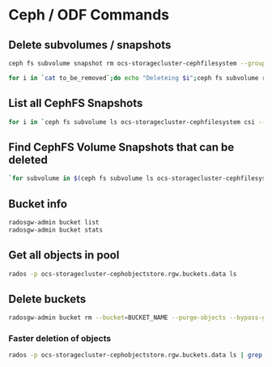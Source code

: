 # Ceph / ODF Commands

## Delete subvolumes / snapshots
```sh
ceph fs subvolume snapshot rm ocs-storagecluster-cephfilesystem --group-name csi csi-vol-63f2602e-65a8-4b59-bf64-631cb7fa4f57 csi-snap-0286a608-c0c2-47d3-9c3d-01cdc265cab9
```

```sh
for i in `cat to_be_removed`;do echo "Deleteing $i";ceph fs subvolume rm ocs-storagecluster-cephfilesystem --group-name csi $i;done
```

## List all CephFS Snapshots
```sh
for i in `ceph fs subvolume ls ocs-storagecluster-cephfilesystem csi --format json | jq '.[] | .name' | cut -f 2 -d '"'`; do echo "Subvolume : $i"; ceph fs subvolume snapshot ls ocs-storagecluster-cephfilesystem $i csi; done
```

## Find CephFS Volume Snapshots that can be deleted
```sh
`for subvolume in $(ceph fs subvolume ls ocs-storagecluster-cephfilesystem --group_name csi | jq -r '.[].name'); do for snap in $(ceph fs subvolume snapshot ls ocs-storagecluster-cephfilesystem ${subvolume} --group_name csi|jq -r '.[].name'); do echo ${subvolume} ${snap} ; ceph fs subvolume snapshot info ocs-storagecluster-cephfilesystem ${subvolume} ${snap} --group_name csi  ; done; done > /tmp/cephfs_snap_info_all.txt`
```

## Bucket info
```sh
radosgw-admin bucket list 
radosgw-admin bucket stats 
```

## Get all objects in pool
```sh
rados -p ocs-storagecluster-cephobjectstore.rgw.buckets.data ls
```

## Delete buckets
```sh
radosgw-admin bucket rm --bucket=BUCKET_NAME --purge-objects --bypass-gc
```

### Faster deletion of objects
```sh
rados -p ocs-storagecluster-cephobjectstore.rgw.buckets.data ls | grep SOME_OBJECT_TO_SEARCH_FOR | xargs -d '\n' -n 200 rados -p ocs-storagecluster-cephobjectstore.rgw.buckets.data rm
```
